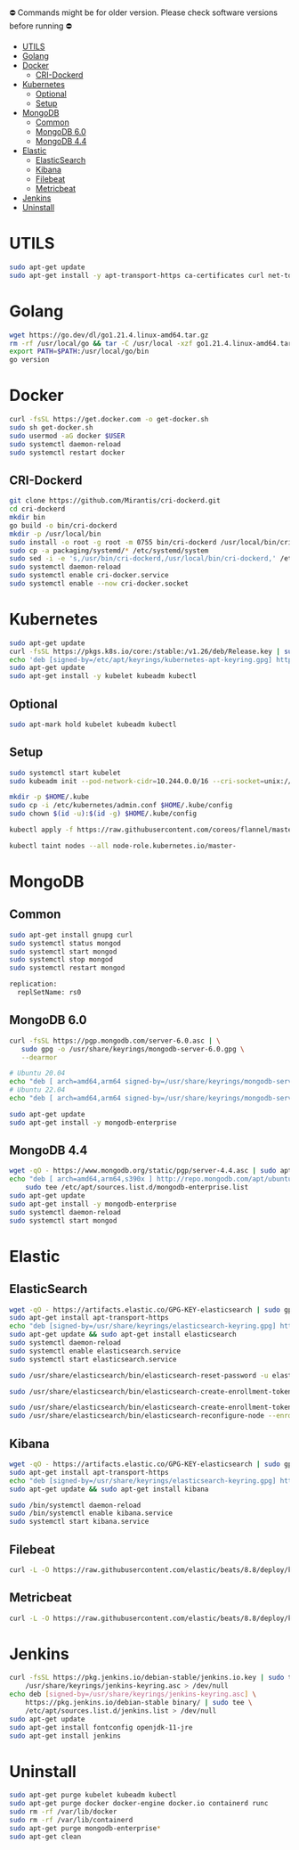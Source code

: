 
⛔️ Commands might be for older version. Please check software versions before running ⛔️

- [UTILS](#utils)
- [Golang](#golang)
- [Docker](#docker)
	- [CRI-Dockerd](#cri-dockerd)
- [Kubernetes](#kubernetes)
	- [Optional](#optional)
	- [Setup](#setup)
- [MongoDB](#mongodb)
	- [Common](#common)
	- [MongoDB 6.0](#mongodb-60)
	- [MongoDB 4.4](#mongodb-44)
- [Elastic](#elastic)
	- [ElasticSearch](#elasticsearch)
	- [Kibana](#kibana)
	- [Filebeat](#filebeat)
	- [Metricbeat](#metricbeat)
- [Jenkins](#jenkins)
- [Uninstall](#uninstall)


# UTILS

```sh
sudo apt-get update
sudo apt-get install -y apt-transport-https ca-certificates curl net-tools
```
# Golang

```sh
wget https://go.dev/dl/go1.21.4.linux-amd64.tar.gz
rm -rf /usr/local/go && tar -C /usr/local -xzf go1.21.4.linux-amd64.tar.gz
export PATH=$PATH:/usr/local/go/bin
go version
```

# Docker

```sh
curl -fsSL https://get.docker.com -o get-docker.sh
sudo sh get-docker.sh
sudo usermod -aG docker $USER
sudo systemctl daemon-reload
sudo systemctl restart docker
```

## CRI-Dockerd

```sh
git clone https://github.com/Mirantis/cri-dockerd.git
cd cri-dockerd
mkdir bin
go build -o bin/cri-dockerd
mkdir -p /usr/local/bin
sudo install -o root -g root -m 0755 bin/cri-dockerd /usr/local/bin/cri-dockerd
sudo cp -a packaging/systemd/* /etc/systemd/system
sudo sed -i -e 's,/usr/bin/cri-dockerd,/usr/local/bin/cri-dockerd,' /etc/systemd/system/cri-docker.service
sudo systemctl daemon-reload
sudo systemctl enable cri-docker.service
sudo systemctl enable --now cri-docker.socket
```

# Kubernetes

```sh
sudo apt-get update
curl -fsSL https://pkgs.k8s.io/core:/stable:/v1.26/deb/Release.key | sudo gpg --dearmor -o /etc/apt/keyrings/kubernetes-apt-keyring.gpg
echo 'deb [signed-by=/etc/apt/keyrings/kubernetes-apt-keyring.gpg] https://pkgs.k8s.io/core:/stable:/v1.26/deb/ /' | sudo tee /etc/apt/sources.list.d/kubernetes.list
sudo apt-get update
sudo apt-get install -y kubelet kubeadm kubectl
```

## Optional

```sh
sudo apt-mark hold kubelet kubeadm kubectl
```

## Setup

```sh
sudo systemctl start kubelet
sudo kubeadm init --pod-network-cidr=10.244.0.0/16 --cri-socket=unix:///var/run/cri-dockerd.sock

mkdir -p $HOME/.kube
sudo cp -i /etc/kubernetes/admin.conf $HOME/.kube/config
sudo chown $(id -u):$(id -g) $HOME/.kube/config

kubectl apply -f https://raw.githubusercontent.com/coreos/flannel/master/Documentation/kube-flannel.yml

kubectl taint nodes --all node-role.kubernetes.io/master-
```

# MongoDB

## Common

```sh
sudo apt-get install gnupg curl
sudo systemctl status mongod
sudo systemctl start mongod
sudo systemctl stop mongod
sudo systemctl restart mongod

replication:
  replSetName: rs0
```

## MongoDB 6.0

```sh
curl -fsSL https://pgp.mongodb.com/server-6.0.asc | \
   sudo gpg -o /usr/share/keyrings/mongodb-server-6.0.gpg \
   --dearmor

# Ubuntu 20.04
echo "deb [ arch=amd64,arm64 signed-by=/usr/share/keyrings/mongodb-server-6.0.gpg ] https://repo.mongodb.com/apt/ubuntu focal/mongodb-enterprise/6.0 multiverse" | sudo tee /etc/apt/sources.list.d/mongodb-enterprise-6.0.list
# Ubuntu 22.04
echo "deb [ arch=amd64,arm64 signed-by=/usr/share/keyrings/mongodb-server-6.0.gpg ] https://repo.mongodb.com/apt/ubuntu jammy/mongodb-enterprise/6.0 multiverse" | sudo tee /etc/apt/sources.list.d/mongodb-enterprise-6.0.list

sudo apt-get update
sudo apt-get install -y mongodb-enterprise
```

## MongoDB 4.4

```sh
wget -qO - https://www.mongodb.org/static/pgp/server-4.4.asc | sudo apt-key add -
echo "deb [ arch=amd64,arm64,s390x ] http://repo.mongodb.com/apt/ubuntu focal/mongodb-enterprise/4.4 multiverse" | \
    sudo tee /etc/apt/sources.list.d/mongodb-enterprise.list
sudo apt-get update
sudo apt-get install -y mongodb-enterprise
sudo systemctl daemon-reload
sudo systemctl start mongod
```

# Elastic

## ElasticSearch

```sh
wget -qO - https://artifacts.elastic.co/GPG-KEY-elasticsearch | sudo gpg --dearmor -o /usr/share/keyrings/elasticsearch-keyring.gpg
sudo apt-get install apt-transport-https
echo "deb [signed-by=/usr/share/keyrings/elasticsearch-keyring.gpg] https://artifacts.elastic.co/packages/8.x/apt stable main" | sudo tee /etc/apt/sources.list.d/elastic-8.x.list
sudo apt-get update && sudo apt-get install elasticsearch
sudo systemctl daemon-reload
sudo systemctl enable elasticsearch.service
sudo systemctl start elasticsearch.service
```

```sh
sudo /usr/share/elasticsearch/bin/elasticsearch-reset-password -u elastic

sudo /usr/share/elasticsearch/bin/elasticsearch-create-enrollment-token -s kibana

sudo /usr/share/elasticsearch/bin/elasticsearch-create-enrollment-token -s node
sudo /usr/share/elasticsearch/bin/elasticsearch-reconfigure-node --enrollment-token <token-here>
```

## Kibana

```sh
wget -qO - https://artifacts.elastic.co/GPG-KEY-elasticsearch | sudo gpg --dearmor -o /usr/share/keyrings/elasticsearch-keyring.gpg
sudo apt-get install apt-transport-https
echo "deb [signed-by=/usr/share/keyrings/elasticsearch-keyring.gpg] https://artifacts.elastic.co/packages/8.x/apt stable main" | sudo tee /etc/apt/sources.list.d/elastic-8.x.list
sudo apt-get update && sudo apt-get install kibana

sudo /bin/systemctl daemon-reload
sudo /bin/systemctl enable kibana.service
sudo systemctl start kibana.service
```

## Filebeat

```sh
curl -L -O https://raw.githubusercontent.com/elastic/beats/8.8/deploy/kubernetes/filebeat-kubernetes.yaml
```

## Metricbeat

```sh
curl -L -O https://raw.githubusercontent.com/elastic/beats/8.8/deploy/kubernetes/metricbeat-kubernetes.yaml
```

# Jenkins

```sh
curl -fsSL https://pkg.jenkins.io/debian-stable/jenkins.io.key | sudo tee \
    /usr/share/keyrings/jenkins-keyring.asc > /dev/null
echo deb [signed-by=/usr/share/keyrings/jenkins-keyring.asc] \
    https://pkg.jenkins.io/debian-stable binary/ | sudo tee \
    /etc/apt/sources.list.d/jenkins.list > /dev/null
sudo apt-get update
sudo apt-get install fontconfig openjdk-11-jre
sudo apt-get install jenkins
```

# Uninstall

```sh
sudo apt-get purge kubelet kubeadm kubectl
sudo apt-get purge docker docker-engine docker.io containerd runc
sudo rm -rf /var/lib/docker
sudo rm -rf /var/lib/containerd
sudo apt-get purge mongodb-enterprise*
sudo apt-get clean
```
